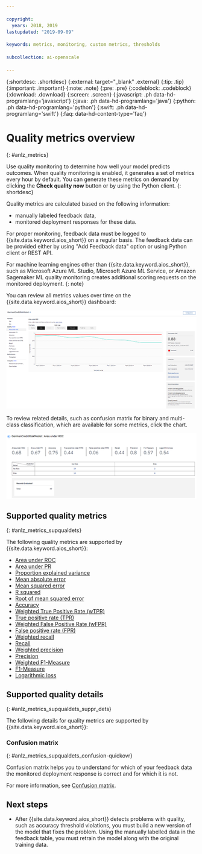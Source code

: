 ```yaml
---

copyright:
  years: 2018, 2019
lastupdated: "2019-09-09"

keywords: metrics, monitoring, custom metrics, thresholds

subcollection: ai-openscale

---
```


{:shortdesc: .shortdesc}
{:external: target="_blank" .external}
{:tip: .tip}
{:important: .important}
{:note: .note}
{:pre: .pre}
{:codeblock: .codeblock}
{:download: .download}
{:screen: .screen}
{:javascript: .ph data-hd-programlang='javascript'}
{:java: .ph data-hd-programlang='java'}
{:python: .ph data-hd-programlang='python'}
{:swift: .ph data-hd-programlang='swift'}
{:faq: data-hd-content-type='faq'}

# Quality metrics overview
{: #anlz_metrics}

Use quality monitoring to determine how well your model predicts outcomes. When quality monitoring is enabled, it generates a set of metrics every hour by default. You can generate these metrics on demand by clicking the **Check quality now** button or by using the Python client.
{: shortdesc}

Quality metrics are calculated based on the following information:

- manually labeled feedback data,
- monitored deployment responses for these data.

For proper monitoring, feedback data must be logged to {{site.data.keyword.aios_short}} on a regular basis. The feedback data can be provided either by using "Add Feedback data" option or using Python client or REST API.

For machine learning engines other than {{site.data.keyword.aios_short}}, such as Microsoft Azure ML Studio, Microsoft Azure ML Service, or Amazon Sagemaker ML quality monitoring creates additional scoring requests on the monitored deployment.
{: note}

You can review all metrics values over time on the {{site.data.keyword.aios_short}} dashboard:

![quality metrics chart showing drift of area under ROC](images/quality_metrics_001.png)


To review related details, such as confusion matrix for binary and multi-class classification, which are available for some metrics, click the chart.

![detail table of quality metrics](images/quality_metrics_002.png)

## Supported quality metrics
{: #anlz_metrics_supqualdets}

The following quality metrics are supported by {{site.data.keyword.aios_short}}:

- [Area under ROC](/docs/services/ai-openscale?topic=ai-openscale-quality_roc)
- [Area under PR](/docs/services/ai-openscale?topic=ai-openscale-quality-area-pr)
- [Proportion explained variance](/docs/services/ai-openscale?topic=ai-openscale-quality_var)
- [Mean absolute error](/docs/services/ai-openscale?topic=ai-openscale-quality_abserror)
- [Mean squared error](/docs/services/ai-openscale?topic=ai-openscale-quality_squerror)
- [R squared](/docs/services/ai-openscale?topic=ai-openscale-quality_r_squared)
- [Root of mean squared error](/docs/services/ai-openscale?topic=ai-openscale-supqualdets_squ_errors_mean)
- [Accuracy](/docs/services/ai-openscale?topic=ai-openscale-accuracy-opener)
- [Weighted True Positive Rate (wTPR)](/docs/services/ai-openscale?topic=ai-openscale-quality-wtpr)
- [True positive rate (TPR)](/docs/services/ai-openscale?topic=ai-openscale-quality_tpr)
- [Weighted False Positive Rate (wFPR)](/docs/services/ai-openscale?topic=ai-openscale-quality_wfpr_weighted)
- [False positive rate (FPR)](/docs/services/ai-openscale?topic=ai-openscale-quality_fpr_false)
- [Weighted recall](/docs/services/ai-openscale?topic=ai-openscale-quality_weighted_recall)
- [Recall](/docs/services/ai-openscale?topic=ai-openscale-quality_recall)
- [Weighted precision](/docs/services/ai-openscale?topic=ai-openscale-quality_wgth_prec)
- [Precision](/docs/services/ai-openscale?topic=ai-openscale-quality_precision)
- [Weighted F1-Measure](/docs/services/ai-openscale?topic=ai-openscale-quality_wght_f1-measure)
- [F1-Measure](/docs/services/ai-openscale?topic=ai-openscale-quality_f1-measr)
- [Logarithmic loss](/docs/services/ai-openscale?topic=ai-openscale-quality_log_loss)

## Supported quality details
{: #anlz_metrics_supqualdets_suppr_dets}

The following details for quality metrics are supported by {{site.data.keyword.aios_short}}:

### Confusion matrix
{: #anlz_metrics_supqualdets_confusion-quickovr}

Confusion matrix helps you to understand for which of your feedback data the monitored deployment response is correct and for which it is not.

For more information, see [Confusion matrix](/docs/services/ai-openscale?topic=ai-openscale-it-conf-mtx).

## Next steps

- After {{site.data.keyword.aios_short}} detects problems with quality, such as accuracy threshold violations, you must build a new version of the model that fixes the problem. Using the manually labelled data in the feedback table, you must retrain the model along with the original training data.


